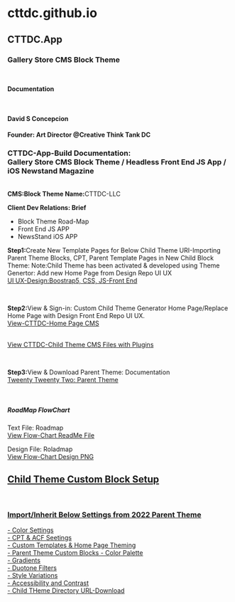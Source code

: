  <h1>cttdc.github.io</h1>
  <h2>CTTDC.App</h2>
  <h3>Gallery Store CMS Block Theme</h3><br>
  <strong><p>Documentation</p></strong></br>
  <h4>David S Concepcion</h4>
      
  <strong>Founder: Art Director @Creative Think Tank DC</strong>
    <h3>CTTDC-App-Build Documentation:</br>
    Gallery Store CMS Block Theme / Headless Front End JS App / iOS Newstand Magazine</h3></br>
       <strong>CMS:Block Theme Name:</strong>CTTDC-LLC</br>
       
<strong>Client Dev Relations: Brief</strong></br>
<ul>
  <li>Block Theme Road-Map</br></li>
  <li>Front End JS APP</li>
  <li>NewsStand iOS APP</li>
</ul>

<p><strong>Step1:</strong>Create New Template Pages for Below Child Theme URI-Importing Parent Theme Blocks, CPT, Parent Template Pages in New Child Block Theme: Note:Child Theme has been activated & developed using Theme Genertor: Add new Home Page from Design Repo UI UX</br>
<a href="https://cttdc.github.io">UI UX-Design:Boostrap5, CSS, JS-Front End</a></p></br>

 <p><strong>Step2:</strong>View & Sign-in: Custom Child Theme Generator Home Page/Replace Home Page with Design Front End Repo UI UX.</br>
 <a href="https://cttdcappdev.wpengine.com/">View-CTTDC-Home Page CMS</a></p></br>
 <a href="https://github.com/CTTDC/CMS-Child">View CTTDC-Child Theme CMS Files with Plugins</a></p></br>

 <p><strong>Step3:</strong>View & Download Parent Theme: Documentation <a href="https://wordpress.org/themes/twentytwentytwo/">
 </br>Tweenty Tweenty Two: Parent Theme</a></p></br>
 
  <h5>RoadMap FlowChart</h5>
 <p>Text File: Roadmap<a href="https://github.com/CTTDC/cttdc.github.io/blob/main/CTTDC.app_ReadMe_Roadmap.md"></br>View Flow-Chart ReadMe File</a></p>
 <p>Design File: Roladmap<a href="https://github.com/CTTDC/cttdc.github.io/blob/main/CTTDC_FlowChart.png"></br>View Flow-Chart Design PNG</p>
 
 
<h2>Child Theme Custom Block Setup</h2></br>
<h3>Import/Inherit Below Settings from 2022 Parent Theme </h3>
- Color Settings</br>
- CPT & ACF Seetings</br>
- Custom Templates & Home Page Theming</br>
- Parent Theme Custom Blocks
- Color Palette</br>
- Gradients</br>
- Duotone Filters</br>
- Style Variations</br>
- Accessibility and Contrast</br>
- Child THeme Directory URL-Download</p>




